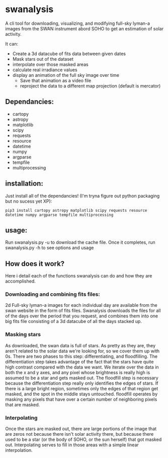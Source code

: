 # swanalysis

A cli tool for downloading, visualizing, and modifying full-sky lyman-a images from the SWAN instrument abord SOHO to get an estimation of solar activity.

It can:
   - Create a 3d datacube of fits data between given dates
   - Mask stars out of the dataset
   - interpolate over those masked areas
   - calculate real irradiance values
   - display an animation of the full sky image over time
     + Save that animation as a video file
     + reproject the data to a different map projection (default is mercator)
     
## Dependancies:
   - cartopy
   - astropy
   - matplotlib
   - scipy
   - requests
   - resource
   - datetime
   - numpy
   - argparse
   - tempfile
   - multiprocessing
## installation:

Just install all of the dependancies! (I'm tryna figure out python packaging but no sucess yet XP):

    pip3 install cartopy astropy matplotlib scipy requests resource datetime numpy argparse tempfile multiprocessing

## usage:

   Run swanalysis.py -u to download the cache file. Once it completes, run swanalysis.py -h to see options and usage
   
## How does it work?
   Here i detail each of the functions swanalysis can do and how they are accomplished.
  
   ### Downloading and combining fits files:
   2d Full-sky lyman-a images for each individual day are available from the swan website in the form of fits files. Swanalysis downloads the files for all of the days over the period that you request, and combines them into one big fits file consisting of a 3d datacube of all the days stacked up.
      
   ### Masking stars
   As downloaded, the swan data is full of stars. As pretty as they are, they aren't related to the solar data we're looking for, so we cover them up with 0s. There are two phases to this step: differentiating, and floodfilling.
   The differentiation step takes advantage of the fact that the stars have quite high contrast compared with the data we want. We iterate over the data in both the x and y axes, and any pixel whose brightness is really high is assumed to be a star and gets masked out.
   The floodfill step is necessary because the differentiation step really only identifies the edges of stars. If there is a large bright region, sometimes only the edges of that region get masked, and the spot in the middle stays untouched. floodfill operates by masking any pixels that have over a certain number of neighboring pixels that are masked.
   
   ### Interpolating
   Once the stars are masked out, there are large portions of the image that are zeros not because there isn't solar activity there, but because there used to be a star (or the body of SOHO, or the sun herself) that got masked out. Interpolating serves to fill in those areas with a simple linear interpolation.
